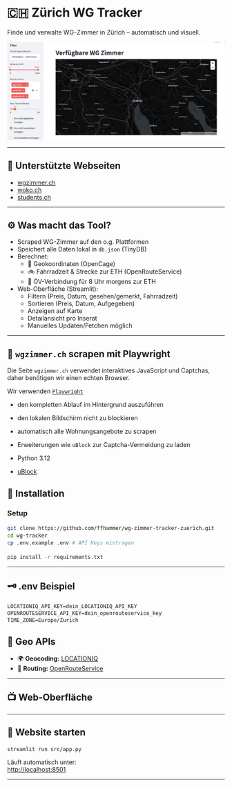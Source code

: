 # 🇨🇭 Zürich WG Tracker

Finde und verwalte WG-Zimmer in Zürich – automatisch und visuell.

![Example](imgs/example.png)

---

## 🔎 Unterstützte Webseiten

- [wgzimmer.ch](https://www.wgzimmer.ch/)
- [woko.ch](https://www.woko.ch/)
- [students.ch](https://www.students.ch/)

---

## ⚙️ Was macht das Tool?

- Scraped WG-Zimmer auf den o.g. Plattformen
- Speichert alle Daten lokal in `db.json` (TinyDB)
- Berechnet:
  - 📍 Geokoordinaten (OpenCage)
  - 🚲 Fahrradzeit & Strecke zur ETH (OpenRouteService)
  - 🚋 ÖV-Verbindung für 8 Uhr morgens zur ETH
- Web-Oberfläche (Streamlit):
  - Filtern (Preis, Datum, gesehen/gemerkt, Fahrradzeit)
  - Sortieren (Preis, Datum, Aufgegeben)
  - Anzeigen auf Karte
  - Detailansicht pro Inserat
  - Manuelles Updaten/Fetchen möglich

---

## 🧠 `wgzimmer.ch` scrapen mit Playwright

Die Seite `wgzimmer.ch` verwendet interaktives JavaScript und Captchas, daher benötigen wir einen echten Browser.

Wir verwenden [`Playwright`](https://playwright.dev/)

- den kompletten Ablauf im Hintergrund auszuführen
- den lokalen Bildschirm nicht zu blockieren
- automatisch alle Wohnungsangebote zu scrapen
- Erweiterungen wie `uBlock` zur Captcha-Vermeidung zu laden

- Python 3.12
- [uBlock](https://objects.githubusercontent.com/github-production-release-asset-2e65be/33263118/81b2267f-a192-450a-aad3-69e6ec986b11?X-Amz-Algorithm=AWS4-HMAC-SHA256&X-Amz-Credential=releaseassetproduction%2F20250517%2Fus-east-1%2Fs3%2Faws4_request&X-Amz-Date=20250517T204142Z&X-Amz-Expires=300&X-Amz-Signature=441e8d5187d584267d8baa3456bece29f441bd1fe6db1f7a674a036c7d7e352b&X-Amz-SignedHeaders=host&response-content-disposition=attachment%3B%20filename%3DuBlock0_1.64.0.chromium.zip&response-content-type=application%2Foctet-stream)

## 🚀 Installation

### Setup

```bash
git clone https://github.com/ffhammer/wg-zimmer-tracker-zuerich.git
cd wg-tracker
cp .env.example .env # API Keys eintragen

pip install -r requirements.txt
```

---

## 🗝️ .env Beispiel

```dotenv
LOCATIONIQ_API_KEY=dein_LOCATIONIQ_API_KEY
OPENROUTESERVICE_API_KEY=dein_openrouteservice_key
TIME_ZONE=Europe/Zurich
```

## 🧠 Geo APIs

- 🌍 **Geocoding:** [LOCATIONIQ](https://de.locationiq.com//)
- 🧭 **Routing:** [OpenRouteService](https://openrouteservice.org/)

---

## 📺 Web-Oberfläche

---

## 🧪 Website starten

```bash
streamlit run src/app.py
```

Läuft automatisch unter:  
[http://localhost:8501](http://localhost:8501)

---
